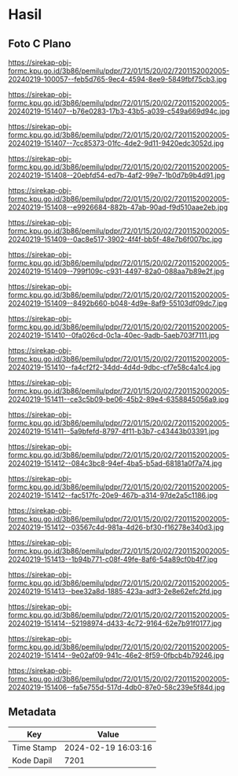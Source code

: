 # Hasil

## Foto C Plano

https://sirekap-obj-formc.kpu.go.id/3b86/pemilu/pdpr/72/01/15/20/02/7201152002005-20240219-100057--feb5d765-9ec4-4594-8ee9-5849fbf75cb3.jpg

https://sirekap-obj-formc.kpu.go.id/3b86/pemilu/pdpr/72/01/15/20/02/7201152002005-20240219-151407--b76e0283-17b3-43b5-a039-c549a669d94c.jpg

https://sirekap-obj-formc.kpu.go.id/3b86/pemilu/pdpr/72/01/15/20/02/7201152002005-20240219-151407--7cc85373-01fc-4de2-9d11-9420edc3052d.jpg

https://sirekap-obj-formc.kpu.go.id/3b86/pemilu/pdpr/72/01/15/20/02/7201152002005-20240219-151408--20ebfd54-ed7b-4af2-99e7-1b0d7b9b4d91.jpg

https://sirekap-obj-formc.kpu.go.id/3b86/pemilu/pdpr/72/01/15/20/02/7201152002005-20240219-151408--e9926684-882b-47ab-90ad-f9d510aae2eb.jpg

https://sirekap-obj-formc.kpu.go.id/3b86/pemilu/pdpr/72/01/15/20/02/7201152002005-20240219-151409--0ac8e517-3902-4f4f-bb5f-48e7b6f007bc.jpg

https://sirekap-obj-formc.kpu.go.id/3b86/pemilu/pdpr/72/01/15/20/02/7201152002005-20240219-151409--799f109c-c931-4497-82a0-088aa7b89e2f.jpg

https://sirekap-obj-formc.kpu.go.id/3b86/pemilu/pdpr/72/01/15/20/02/7201152002005-20240219-151409--8492b660-b048-4d9e-8af9-55103df09dc7.jpg

https://sirekap-obj-formc.kpu.go.id/3b86/pemilu/pdpr/72/01/15/20/02/7201152002005-20240219-151410--0fa026cd-0c1a-40ec-9adb-5aeb703f7111.jpg

https://sirekap-obj-formc.kpu.go.id/3b86/pemilu/pdpr/72/01/15/20/02/7201152002005-20240219-151410--fa4cf2f2-34dd-4d4d-9dbc-cf7e58c4a1c4.jpg

https://sirekap-obj-formc.kpu.go.id/3b86/pemilu/pdpr/72/01/15/20/02/7201152002005-20240219-151411--ce3c5b09-be06-45b2-89e4-6358845056a9.jpg

https://sirekap-obj-formc.kpu.go.id/3b86/pemilu/pdpr/72/01/15/20/02/7201152002005-20240219-151411--5a9bfefd-8797-4f11-b3b7-c43443b03391.jpg

https://sirekap-obj-formc.kpu.go.id/3b86/pemilu/pdpr/72/01/15/20/02/7201152002005-20240219-151412--084c3bc8-94ef-4ba5-b5ad-68181a0f7a74.jpg

https://sirekap-obj-formc.kpu.go.id/3b86/pemilu/pdpr/72/01/15/20/02/7201152002005-20240219-151412--fac517fc-20e9-467b-a314-97de2a5c1186.jpg

https://sirekap-obj-formc.kpu.go.id/3b86/pemilu/pdpr/72/01/15/20/02/7201152002005-20240219-151412--03567c4d-981a-4d26-bf30-f16278e340d3.jpg

https://sirekap-obj-formc.kpu.go.id/3b86/pemilu/pdpr/72/01/15/20/02/7201152002005-20240219-151413--1b94b771-c08f-49fe-8af6-54a89cf0b4f7.jpg

https://sirekap-obj-formc.kpu.go.id/3b86/pemilu/pdpr/72/01/15/20/02/7201152002005-20240219-151413--bee32a8d-1885-423a-adf3-2e8e62efc2fd.jpg

https://sirekap-obj-formc.kpu.go.id/3b86/pemilu/pdpr/72/01/15/20/02/7201152002005-20240219-151414--52198974-d433-4c72-9164-62e7b91f0177.jpg

https://sirekap-obj-formc.kpu.go.id/3b86/pemilu/pdpr/72/01/15/20/02/7201152002005-20240219-151414--9e02af09-941c-46e2-8f59-0fbcb4b79246.jpg

https://sirekap-obj-formc.kpu.go.id/3b86/pemilu/pdpr/72/01/15/20/02/7201152002005-20240219-151406--fa5e755d-517d-4db0-87e0-58c239e5f84d.jpg


## Metadata

| Key        | Value               |
| ---------- | ------------------- |
| Time Stamp | 2024-02-19 16:03:16 |
| Kode Dapil | 7201                |



